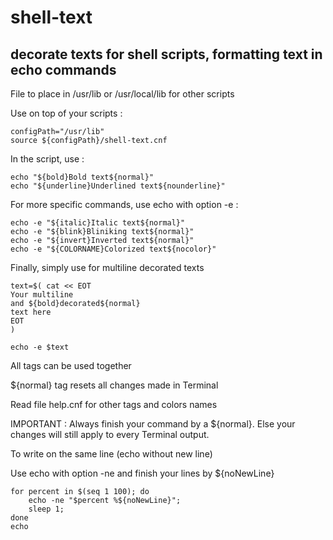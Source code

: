 # shell-text
## decorate texts for shell scripts, formatting text in echo commands

File to place in /usr/lib or /usr/local/lib for other scripts

Use on top of your scripts :

```
configPath="/usr/lib"
source ${configPath}/shell-text.cnf
```

In the script, use :

```
echo "${bold}Bold text${normal}"
echo "${underline}Underlined text${nounderline}"
```

For more specific commands, use echo with option -e :
```
echo -e "${italic}Italic text${normal}"
echo -e "${blink}Bliniking text${normal}"
echo -e "${invert}Inverted text${normal}"
echo -e "${COLORNAME}Colorized text${nocolor}"
```

Finally, simply use for multiline decorated texts
```
text=$( cat << EOT
Your multiline
and ${bold}decorated${normal}
text here
EOT
)

echo -e $text
```

All tags can be used together

${normal} tag resets all changes made in Terminal

Read file help.cnf for other tags and colors names

IMPORTANT : Always finish your command by a ${normal}. Else your changes will still apply to every Terminal output.

To write on the same line (echo without new line)

Use echo with option -ne and finish your lines by ${noNewLine}
```
for percent in $(seq 1 100); do
	echo -ne "$percent %${noNewLine}";
	sleep 1;
done
echo
```
